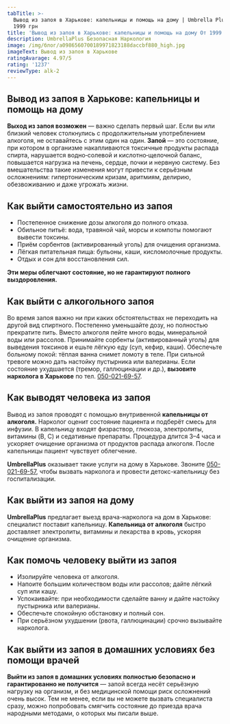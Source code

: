 ```yaml
---
tabTitle: >-
  Вывод из запоя в Харькове: капельницы и помощь на дому | Umbrella Plus | От
  1999 грн
title: 'Вывод из запоя в Харькове: капельницы и помощь на дому От 1999 грн'
description: UmbrellaPlus Безопасная Наркология
image: /img/блог/a0986560700189971823188daccbf880_high.jpg
imageText: Вывод из запоя в Харькове
ratingAvarage: 4.97/5
rating: '1237'
reviewType: alk-2
---
```


## Вывод из запоя в Харькове: капельницы и помощь на дому

**Выход из запоя возможен** — важно сделать первый шаг. Если вы или близкий человек столкнулись с продолжительным употреблением алкоголя, не оставайтесь с этим один на один. **Запой** — это состояние, при котором в организме накапливаются токсичные продукты распада спирта, нарушается водно‑солевой и кислотно‑щелочной баланс, повышается нагрузка на печень, сердце, почки и нервную систему. Без вмешательства такие изменения могут привести к серьёзным осложнениям: гипертоническим кризам, аритмиям, делирию, обезвоживанию и даже угрожать жизни.

## Как выйти самостоятельно из запоя

* Постепенное снижение дозы алкоголя до полного отказа.
* Обильное питьё: вода, травяной чай, морсы и компоты помогают вывести токсины.
* Приём сорбентов (активированный уголь) для очищения организма.
* Лёгкая питательная пища: бульоны, каши, кисломолочные продукты.
* Отдых и сон для восстановления сил.

**Эти меры облегчают состояние, но не гарантируют полного выздоровления.**

## Как выйти с алкогольного запоя

Во время запоя важно ни при каких обстоятельствах не переходить на другой вид спиртного. Постепенно уменьшайте дозу, но полностью прекратите пить. Вместо алкоголя пейте много воды, минеральной воды или рассолов. Принимайте сорбенты (активированный уголь) для выведения токсинов и ешьте лёгкую еду (суп, кефир, каши). Обеспечьте больному покой: тёплая ванна снимет ломоту в теле. При сильной тревоге можно дать настойку пустырника или валерианы. Если состояние ухудшается (тремор, галлюцинации и др.), **вызовите нарколога в Харькове** по тел. [050-021-69-57](tel:0500216957).

## Как выводят человека из запоя

Вывод из запоя проводят с помощью внутривенной **капельницы от алкоголя.** Нарколог оценит состояние пациента и подберёт смесь для инфузии. В капельницу входят физраствор, глюкоза, электролиты, витамины (B, C) и седативные препараты. Процедура длится 3–4 часа и ускоряет очищение организма от продуктов распада алкоголя. После капельницы пациент чувствует облегчение.

**UmbrellaPlus** оказывает такие услуги на дому в Харькове. Звоните [050-021-69-57](tel:0500216957), чтобы вызвать нарколога и провести детокс-капельницу без госпитализации.

## Как выйти из запоя на дому

**UmbrellaPlus** предлагает выезд врача-нарколога на дом в Харькове: специалист поставит капельницу. **Капельница от алкоголя** быстро доставляет электролиты, витамины и лекарства в кровь, ускоряя очищение организма.

## Как помочь человеку выйти из запоя

* Изолируйте человека от алкоголя.
* Напоите большим количеством воды или рассолов; дайте лёгкий суп или кашу.
* Успокаивайте: при необходимости сделайте ванну и дайте настойку пустырника или валерианы.
* Обеспечьте спокойную обстановку и полный сон.
* При серьёзном ухудшении (рвота, галлюцинации) срочно вызывайте нарколога.

## Как выйти из запоя в домашних условиях без помощи врачей

**Выйти из запоя в домашних условиях полностью безопасно и гарантированно не получится** — запой всегда несёт серьёзную нагрузку на организм, и без медицинской помощи риск осложнений очень высок. Тем не менее, если вы не можете вызвать специалиста сразу, можно попробовать смягчить состояние до приезда врача народными методами, о которых мы писали выше.

